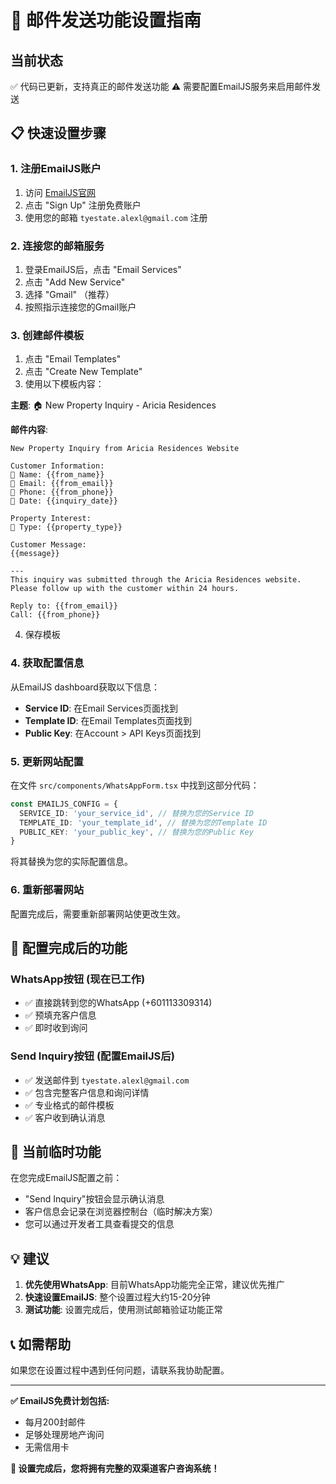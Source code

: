 # 📧 邮件发送功能设置指南

## 当前状态
✅ 代码已更新，支持真正的邮件发送功能
⚠️ 需要配置EmailJS服务来启用邮件发送

## 📋 快速设置步骤

### 1. 注册EmailJS账户
1. 访问 [EmailJS官网](https://www.emailjs.com/)
2. 点击 "Sign Up" 注册免费账户
3. 使用您的邮箱 `tyestate.alexl@gmail.com` 注册

### 2. 连接您的邮箱服务
1. 登录EmailJS后，点击 "Email Services"
2. 点击 "Add New Service"
3. 选择 "Gmail" （推荐）
4. 按照指示连接您的Gmail账户

### 3. 创建邮件模板
1. 点击 "Email Templates"
2. 点击 "Create New Template"
3. 使用以下模板内容：

**主题**: 🏠 New Property Inquiry - Aricia Residences

**邮件内容**:
```
New Property Inquiry from Aricia Residences Website

Customer Information:
📝 Name: {{from_name}}
📧 Email: {{from_email}}
📱 Phone: {{from_phone}}
📅 Date: {{inquiry_date}}

Property Interest:
🏢 Type: {{property_type}}

Customer Message:
{{message}}

---
This inquiry was submitted through the Aricia Residences website.
Please follow up with the customer within 24 hours.

Reply to: {{from_email}}
Call: {{from_phone}}
```

4. 保存模板

### 4. 获取配置信息
从EmailJS dashboard获取以下信息：
- **Service ID**: 在Email Services页面找到
- **Template ID**: 在Email Templates页面找到
- **Public Key**: 在Account > API Keys页面找到

### 5. 更新网站配置
在文件 `src/components/WhatsAppForm.tsx` 中找到这部分代码：

```typescript
const EMAILJS_CONFIG = {
  SERVICE_ID: 'your_service_id', // 替换为您的Service ID
  TEMPLATE_ID: 'your_template_id', // 替换为您的Template ID
  PUBLIC_KEY: 'your_public_key', // 替换为您的Public Key
}
```

将其替换为您的实际配置信息。

### 6. 重新部署网站
配置完成后，需要重新部署网站使更改生效。

## 🎯 配置完成后的功能

### WhatsApp按钮 (现在已工作)
- ✅ 直接跳转到您的WhatsApp (+601113309314)
- ✅ 预填充客户信息
- ✅ 即时收到询问

### Send Inquiry按钮 (配置EmailJS后)
- ✅ 发送邮件到 `tyestate.alexl@gmail.com`
- ✅ 包含完整客户信息和询问详情
- ✅ 专业格式的邮件模板
- ✅ 客户收到确认消息

## 🔧 当前临时功能

在您完成EmailJS配置之前：
- "Send Inquiry"按钮会显示确认消息
- 客户信息会记录在浏览器控制台（临时解决方案）
- 您可以通过开发者工具查看提交的信息

## 💡 建议

1. **优先使用WhatsApp**: 目前WhatsApp功能完全正常，建议优先推广
2. **快速设置EmailJS**: 整个设置过程大约15-20分钟
3. **测试功能**: 设置完成后，使用测试邮箱验证功能正常

## 📞 如需帮助

如果您在设置过程中遇到任何问题，请联系我协助配置。

---

**✅ EmailJS免费计划包括:**
- 每月200封邮件
- 足够处理房地产询问
- 无需信用卡

**🎉 设置完成后，您将拥有完整的双渠道客户咨询系统！**
